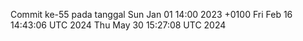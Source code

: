 Commit ke-55 pada tanggal Sun Jan 01 14:00 2023 +0100
Fri Feb 16 14:43:06 UTC 2024
Thu May 30 15:27:08 UTC 2024
